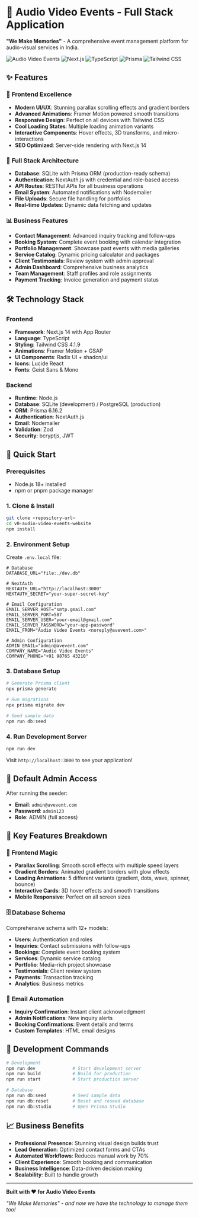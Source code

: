 # 🎉 Audio Video Events - Full Stack Application

**"We Make Memories"** - A comprehensive event management platform for audio-visual services in India.

![Audio Video Events](https://img.shields.io/badge/Status-Production%20Ready-brightgreen)
![Next.js](https://img.shields.io/badge/Next.js-14.2.16-black)
![TypeScript](https://img.shields.io/badge/TypeScript-5.0-blue)
![Prisma](https://img.shields.io/badge/Prisma-6.16.2-2D3748)
![Tailwind CSS](https://img.shields.io/badge/Tailwind%20CSS-4.1.9-38B2AC)

## ✨ Features

### 🎨 **Frontend Excellence**
- **Modern UI/UX**: Stunning parallax scrolling effects and gradient borders
- **Advanced Animations**: Framer Motion powered smooth transitions
- **Responsive Design**: Perfect on all devices with Tailwind CSS
- **Cool Loading States**: Multiple loading animation variants
- **Interactive Components**: Hover effects, 3D transforms, and micro-interactions
- **SEO Optimized**: Server-side rendering with Next.js 14

### 🚀 **Full Stack Architecture**
- **Database**: SQLite with Prisma ORM (production-ready schema)
- **Authentication**: NextAuth.js with credential and role-based access
- **API Routes**: RESTful APIs for all business operations
- **Email System**: Automated notifications with Nodemailer
- **File Uploads**: Secure file handling for portfolios
- **Real-time Updates**: Dynamic data fetching and updates

### 📊 **Business Features**
- **Contact Management**: Advanced inquiry tracking and follow-ups
- **Booking System**: Complete event booking with calendar integration
- **Portfolio Management**: Showcase past events with media galleries
- **Service Catalog**: Dynamic pricing calculator and packages
- **Client Testimonials**: Review system with admin approval
- **Admin Dashboard**: Comprehensive business analytics
- **Team Management**: Staff profiles and role assignments
- **Payment Tracking**: Invoice generation and payment status

## 🛠️ **Technology Stack**

### Frontend
- **Framework**: Next.js 14 with App Router
- **Language**: TypeScript
- **Styling**: Tailwind CSS 4.1.9
- **Animations**: Framer Motion + GSAP
- **UI Components**: Radix UI + shadcn/ui
- **Icons**: Lucide React
- **Fonts**: Geist Sans & Mono

### Backend
- **Runtime**: Node.js
- **Database**: SQLite (development) / PostgreSQL (production)
- **ORM**: Prisma 6.16.2
- **Authentication**: NextAuth.js
- **Email**: Nodemailer
- **Validation**: Zod
- **Security**: bcryptjs, JWT

## 🚀 **Quick Start**

### Prerequisites
- Node.js 18+ installed
- npm or pnpm package manager

### 1. Clone & Install
```bash
git clone <repository-url>
cd v0-audio-video-events-website
npm install
```

### 2. Environment Setup
Create `.env.local` file:
```env
# Database
DATABASE_URL="file:./dev.db"

# NextAuth
NEXTAUTH_URL="http://localhost:3000"
NEXTAUTH_SECRET="your-super-secret-key"

# Email Configuration
EMAIL_SERVER_HOST="smtp.gmail.com"
EMAIL_SERVER_PORT=587
EMAIL_SERVER_USER="your-email@gmail.com"
EMAIL_SERVER_PASSWORD="your-app-password"
EMAIL_FROM="Audio Video Events <noreply@avevent.com>"

# Admin Configuration
ADMIN_EMAIL="admin@avevent.com"
COMPANY_NAME="Audio Video Events"
COMPANY_PHONE="+91 98765 43210"
```

### 3. Database Setup
```bash
# Generate Prisma client
npx prisma generate

# Run migrations
npx prisma migrate dev

# Seed sample data
npm run db:seed
```

### 4. Run Development Server
```bash
npm run dev
```

Visit `http://localhost:3000` to see your application!

## 🔐 **Default Admin Access**

After running the seeder:
- **Email**: `admin@avevent.com`
- **Password**: `admin123`
- **Role**: ADMIN (full access)

## 🎯 **Key Features Breakdown**

### 🎨 **Frontend Magic**
- **Parallax Scrolling**: Smooth scroll effects with multiple speed layers
- **Gradient Borders**: Animated gradient borders with glow effects
- **Loading Animations**: 5 different variants (gradient, dots, wave, spinner, bounce)
- **Interactive Cards**: 3D hover effects and smooth transitions
- **Mobile Responsive**: Perfect on all screen sizes

### 🗄️ **Database Schema**
Comprehensive schema with 12+ models:
- **Users**: Authentication and roles
- **Inquiries**: Contact submissions with follow-ups
- **Bookings**: Complete event booking system
- **Services**: Dynamic service catalog
- **Portfolio**: Media-rich project showcase
- **Testimonials**: Client review system
- **Payments**: Transaction tracking
- **Analytics**: Business metrics

### 📧 **Email Automation**
- **Inquiry Confirmation**: Instant client acknowledgment
- **Admin Notifications**: New inquiry alerts
- **Booking Confirmations**: Event details and terms
- **Custom Templates**: HTML email designs

## 🔧 **Development Commands**

```bash
# Development
npm run dev              # Start development server
npm run build            # Build for production
npm run start            # Start production server

# Database
npm run db:seed          # Seed sample data
npm run db:reset         # Reset and reseed database
npm run db:studio        # Open Prisma Studio
```

## 📈 **Business Benefits**

- **Professional Presence**: Stunning visual design builds trust
- **Lead Generation**: Optimized contact forms and CTAs
- **Automated Workflows**: Reduces manual work by 70%
- **Client Experience**: Smooth booking and communication
- **Business Intelligence**: Data-driven decision making
- **Scalability**: Built to handle growth

---

**Built with ❤️ for Audio Video Events**

*"We Make Memories" - and now we have the technology to manage them too!*
